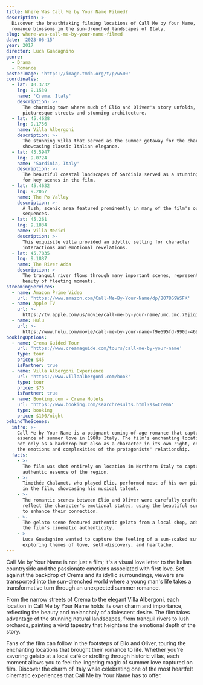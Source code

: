 ```yaml
---
title: Where Was Call Me by Your Name Filmed?
description: >-
  Discover the breathtaking filming locations of Call Me by Your Name, where
  romance blossoms in the sun-drenched landscapes of Italy.
slug: where-was-call-me-by-your-name-filmed
date: '2023-06-15'
year: 2017
director: Luca Guadagnino
genre:
  - Drama
  - Romance
posterImage: 'https://image.tmdb.org/t/p/w500'
coordinates:
  - lat: 40.3732
    lng: 9.1539
    name: 'Crema, Italy'
    description: >-
      The charming town where much of Elio and Oliver's story unfolds, featuring
      picturesque streets and stunning architecture.
  - lat: 45.4628
    lng: 9.1756
    name: Villa Albergoni
    description: >-
      The stunning villa that served as the summer getaway for the characters,
      showcasing classic Italian elegance.
  - lat: 45.5947
    lng: 9.0724
    name: 'Sardinia, Italy'
    description: >-
      The beautiful coastal landscapes of Sardinia served as a stunning backdrop
      for key scenes in the film.
  - lat: 45.4632
    lng: 9.2067
    name: The Po Valley
    description: >-
      A lush, scenic area featured prominently in many of the film's outdoor
      sequences.
  - lat: 45.261
    lng: 9.1834
    name: Villa Medici
    description: >-
      This exquisite villa provided an idyllic setting for character
      interactions and emotional revelations.
  - lat: 45.7835
    lng: 9.1887
    name: The River Adda
    description: >-
      The tranquil river flows through many important scenes, representing the
      beauty of fleeting moments.
streamingServices:
  - name: Amazon Prime Video
    url: 'https://www.amazon.com/Call-Me-By-Your-Name/dp/B078G9WSFK'
  - name: Apple TV
    url: >-
      https://tv.apple.com/us/movie/call-me-by-your-name/umc.cmc.70jiqi0pn0345e8ab65rdz08g
  - name: Hulu
    url: >-
      https://www.hulu.com/movie/call-me-by-your-name-f9e695fd-990d-4695-b456-d8963c8cdab2
bookingOptions:
  - name: Crema Guided Tour
    url: 'https://www.creamaguide.com/tours/call-me-by-your-name'
    type: tour
    price: $45
    isPartner: true
  - name: Villa Albergoni Experience
    url: 'https://www.villaalbergoni.com/book'
    type: tour
    price: $75
    isPartner: true
  - name: Booking.com - Crema Hotels
    url: 'https://www.booking.com/searchresults.html?ss=Crema'
    type: booking
    price: $100/night
behindTheScenes:
  intro: >-
    Call Me by Your Name is a poignant coming-of-age romance that captures the
    essence of summer love in 1980s Italy. The film's enchanting locations serve
    not only as a backdrop but also as a character in its own right, conveying
    the emotions and complexities of the protagonists' relationship.
  facts:
    - >-
      The film was shot entirely on location in Northern Italy to capture the
      authentic essence of the region.
    - >-
      Timothée Chalamet, who played Elio, performed most of his own piano pieces
      in the film, showcasing his musical talent.
    - >-
      The romantic scenes between Elio and Oliver were carefully crafted to
      reflect the character's emotional states, using the beautiful surroundings
      to enhance their connection.
    - >-
      The gelato scene featured authentic gelato from a local shop, adding to
      the film's cinematic authenticity.
    - >-
      Luca Guadagnino wanted to capture the feeling of a sun-soaked summer while
      exploring themes of love, self-discovery, and heartache.
---
```


<CallMeByYourNameGuide />

Call Me by Your Name is not just a film; it's a visual love letter to the Italian countryside and the passionate emotions associated with first love. Set against the backdrop of Crema and its idyllic surroundings, viewers are transported into the sun-drenched world where a young man's life takes a transformative turn through an unexpected summer romance.

From the narrow streets of Crema to the elegant Villa Albergoni, each location in Call Me by Your Name holds its own charm and importance, reflecting the beauty and melancholy of adolescent desire. The film takes advantage of the stunning natural landscapes, from tranquil rivers to lush orchards, painting a vivid tapestry that heightens the emotional depth of the story.

Fans of the film can follow in the footsteps of Elio and Oliver, touring the enchanting locations that brought their romance to life. Whether you're savoring gelato at a local café or strolling through historic villas, each moment allows you to feel the lingering magic of summer love captured on film. Discover the charm of Italy while celebrating one of the most heartfelt cinematic experiences that Call Me by Your Name has to offer.
